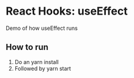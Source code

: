 # React Hooks: useEffect

Demo of how useEffect runs

## How to run

1. Do an yarn install
2. Followed by yarn start
